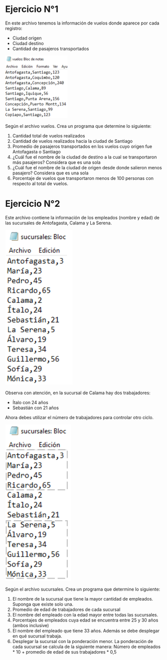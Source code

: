 # Ejercicio N°1

En este archivo tenemos la información de vuelos donde aparece por cada registro:
* Ciudad origen
* Ciudad destino
* Cantidad de pasajeros transportados

<img src="img/img_01.PNG" alt="Ejemplo de archivo" height="200" width="200">

Según el archivo vuelos. Crea un programa que determine lo
siguiente:
1. Cantidad total de vuelos realizados
2. Cantidad de vuelos realizados hacia la ciudad de Santiago
3. Promedio de pasajeros transportados en los vuelos cuyo origen
fue Antofagasta o Santiago
4. ¿Cuál fue el nombre de la ciudad de destino a la cual se
transportaron más pasajeros? Considera que es una sola
5. ¿Cuál fue el nombre de la ciudad de origen desde donde salieron
menos pasajero? Considera que es una sola
6. Porcentaje de vuelos que transportaron menos de 100 personas
con respecto al total de vuelos.

# Ejercicio N°2

Este archivo contiene la información de los empleados (nombre y edad) de las sucursales de
Antofagasta, Calama y La Serena.

<img src="img/img_02.PNG">

Observa con atención, en la sucursal de Calama hay dos trabajadores:

* Ítalo con 24 años
* Sebastián con 21 años

Ahora debes utilizar el número de trabajadores para controlar otro ciclo.

<img src="img/img_03.PNG">

Según el archivo sucursales. Crea un programa que determine lo
siguiente:
1. El nombre de la sucursal que tiene la mayor cantidad de
empleados. Suponga que existe solo una.
2. Promedio de edad de trabajadores de cada sucursal
3. El nombre del empleado con la edad mayor entre todas las
sucursales.
4. Porcentajes de empleados cuya edad se encuentra entre 25 y 30
años (ambos inclusive)
5. El nombre del empleado que tiene 33 años. Además se debe
desplegar en qué sucursal trabaja.
6. Desplegar la sucursal con la ponderación menor. La ponderación
de cada sucursal se calcula de la siguiente manera:
Número de empleados * 10 +
promedio de edad de sus trabajadores * 0,5
